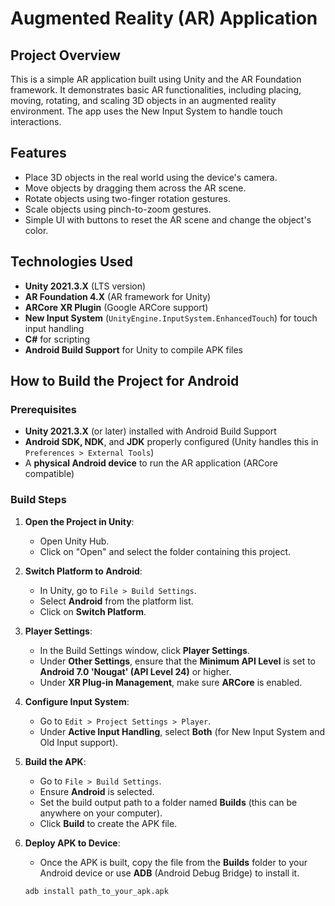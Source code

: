 # Augmented Reality (AR) Application

## Project Overview

This is a simple AR application built using Unity and the AR Foundation framework. It demonstrates basic AR functionalities, including placing, moving, rotating, and scaling 3D objects in an augmented reality environment. The app uses the New Input System to handle touch interactions.

## Features

- Place 3D objects in the real world using the device's camera.
- Move objects by dragging them across the AR scene.
- Rotate objects using two-finger rotation gestures.
- Scale objects using pinch-to-zoom gestures.
- Simple UI with buttons to reset the AR scene and change the object's color.
  
## Technologies Used

- **Unity 2021.3.X** (LTS version)
- **AR Foundation 4.X** (AR framework for Unity)
- **ARCore XR Plugin** (Google ARCore support)
- **New Input System** (`UnityEngine.InputSystem.EnhancedTouch`) for touch input handling
- **C#** for scripting
- **Android Build Support** for Unity to compile APK files

## How to Build the Project for Android

### Prerequisites
- **Unity 2021.3.X** (or later) installed with Android Build Support
- **Android SDK, NDK**, and **JDK** properly configured (Unity handles this in `Preferences > External Tools`)
- A **physical Android device** to run the AR application (ARCore compatible)

### Build Steps

1. **Open the Project in Unity**:
   - Open Unity Hub.
   - Click on "Open" and select the folder containing this project.

2. **Switch Platform to Android**:
   - In Unity, go to `File > Build Settings`.
   - Select **Android** from the platform list.
   - Click on **Switch Platform**.

3. **Player Settings**:
   - In the Build Settings window, click **Player Settings**.
   - Under **Other Settings**, ensure that the **Minimum API Level** is set to **Android 7.0 'Nougat' (API Level 24)** or higher.
   - Under **XR Plug-in Management**, make sure **ARCore** is enabled.

4. **Configure Input System**:
   - Go to `Edit > Project Settings > Player`.
   - Under **Active Input Handling**, select **Both** (for New Input System and Old Input support).

5. **Build the APK**:
   - Go to `File > Build Settings`.
   - Ensure **Android** is selected.
   - Set the build output path to a folder named **Builds** (this can be anywhere on your computer).
   - Click **Build** to create the APK file.

6. **Deploy APK to Device**:
   - Once the APK is built, copy the file from the **Builds** folder to your Android device or use **ADB** (Android Debug Bridge) to install it.

   ```bash
   adb install path_to_your_apk.apk
